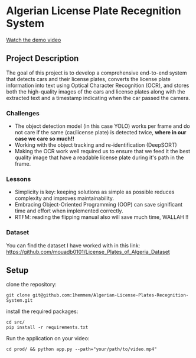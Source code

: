 # Algerian License Plate Recegnition System

[Watch the demo video](https://youtu.be/HvMSLZRUBi8)
## Project Description
The goal of this project is to develop a comprehensive end-to-end system that detects cars and their license plates, converts the license plate information into text using Optical Character Recognition (OCR), and stores both the high-quality images of the cars and license plates along with the extracted text and a timestamp indicating when the car passed the camera.

### Challenges
- The object detection model (in this case YOLO) works per frame and do not care if the same (car/license plate) is detected twice, **where in our case we care so much!!**
- Working with the object tracking and re-identification (DeepSORT)
- Making the OCR work well required us to ensure that we feed it the best quality image that have a readable license plate during it's path in the frame.

### Lessons

- Simplicity is key: keeping solutions as simple as possible reduces complexity and improves maintainability.
- Embracing Object-Oriented Programming (OOP) can save significant time and effort when implemented correctly.      
- RTFM: reading the flipping manual also will save much time, WALLAH !!
  
### Dataset
You can find the dataset I have worked with in this link:
https://github.com/mouadb0101/License_Plates_of_Algeria_Dataset

## Setup

clone the repository:
```
git clone git@github.com:1hemmem/Algerian-License-Plates-Recegnition-System.git
```
install the required packages:
```
cd src/
pip install -r requirements.txt
```

Run the application on your video:
```
cd prod/ && python app.py --path="your/path/to/video.mp4"
```
  


